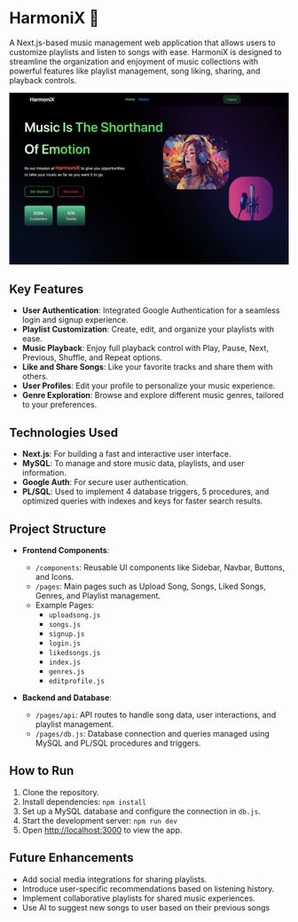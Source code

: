 # HarmoniX 🎵  
A Next.js-based music management web application that allows users to customize playlists and listen to songs with ease. HarmoniX is designed to streamline the organization and enjoyment of music collections with powerful features like playlist management, song liking, sharing, and playback controls.

![HarmoniX Demo](./HarmonixHomePage.png)

## Key Features
- **User Authentication**: Integrated Google Authentication for a seamless login and signup experience.
- **Playlist Customization**: Create, edit, and organize your playlists with ease.
- **Music Playback**: Enjoy full playback control with Play, Pause, Next, Previous, Shuffle, and Repeat options.
- **Like and Share Songs**: Like your favorite tracks and share them with others.
- **User Profiles**: Edit your profile to personalize your music experience.
- **Genre Exploration**: Browse and explore different music genres, tailored to your preferences.

## Technologies Used
- **Next.js**: For building a fast and interactive user interface.
- **MySQL**: To manage and store music data, playlists, and user information.
- **Google Auth**: For secure user authentication.
- **PL/SQL**: Used to implement 4 database triggers, 5 procedures, and optimized queries with indexes and keys for faster search results.

## Project Structure
- **Frontend Components**:
  - `/components`: Reusable UI components like Sidebar, Navbar, Buttons, and Icons.
  - `/pages`: Main pages such as Upload Song, Songs, Liked Songs, Genres, and Playlist management.
  - Example Pages:
    - `uploadsong.js`
    - `songs.js`
    - `signup.js`
    - `login.js`
    - `likedsongs.js`
    - `index.js`
    - `genres.js`
    - `editprofile.js`

- **Backend and Database**:
  - `/pages/api`: API routes to handle song data, user interactions, and playlist management.
  - `/pages/db.js`: Database connection and queries managed using MySQL and PL/SQL procedures and triggers.

## How to Run
1. Clone the repository.
2. Install dependencies: `npm install`
3. Set up a MySQL database and configure the connection in `db.js`.
4. Start the development server: `npm run dev`
5. Open [http://localhost:3000](http://localhost:3000) to view the app.

## Future Enhancements
- Add social media integrations for sharing playlists.
- Introduce user-specific recommendations based on listening history.
- Implement collaborative playlists for shared music experiences.
- Use AI to suggest new songs to user based on their previous songs